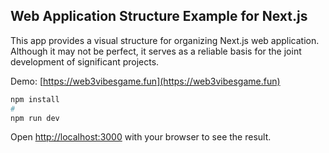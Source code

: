 ## Web Application Structure Example for Next.js

This app provides a visual structure for organizing Next.js web application. 
Although it may not be perfect, it serves as a reliable basis for the joint development of significant projects.

Demo: [https://web3vibesgame.fun](https://web3vibesgame.fun)

```bash
npm install
#
npm run dev
```

Open [http://localhost:3000](http://localhost:3000) with your browser to see the result.
